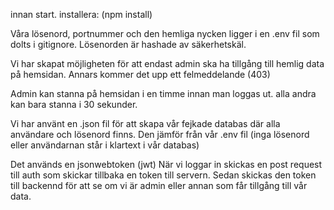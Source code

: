 innan start. installera: (npm install)

Våra lösenord, portnummer och den hemliga nycken ligger i en .env fil som dolts i gitignore. Lösenorden är hashade av säkerhetskäl.

Vi har skapat möjligheten för att endast admin ska ha tillgång till hemlig data på hemsidan. Annars kommer det upp ett felmeddelande (403)

Admin kan stanna på hemsidan i en timme innan man loggas ut.
alla andra kan bara stanna i 30 sekunder. 

Vi har använt en .json fil för att skapa vår fejkade databas där alla användare och lösenord finns. Den jämför från vår .env fil (inga lösenord eller användarnan står i klartext i vår databas)

Det används en jsonwebtoken (jwt) När vi loggar in skickas en post request till auth som skickar tillbaka en token till servern. Sedan skickas den token till backennd för att se om vi är admin eller annan som får tillgång till vår data. 
